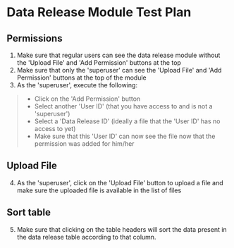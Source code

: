 # Data Release Module Test Plan 

## Permissions

1. Make sure that regular users can see the data release module without the 
'Upload File' and 'Add Permission' buttons at the top
2. Make sure that only the 'superuser' can see the 'Upload File' and 'Add 
Permission' buttons at the top of the module
3. As the 'superuser', execute the following:
 > - Click on the 'Add Permission' button
 > - Select another 'User ID' (that you have access to and is not a 
 'superuser') 
 > - Select a 'Data Release ID' (ideally a file that the 'User ID' has no 
 access to yet)
 > - Make sure that this 'User ID' can now see the file now that the 
 permission was added for him/her
 
 ## Upload File
 
 4. As the 'superuser', click on the 'Upload File' button to upload a file 
 and make sure the uploaded file is available in the list of files
 
 ## Sort table
 
 5. Make sure that clicking on the table headers will sort the data present 
 in the data release table according to that column.

